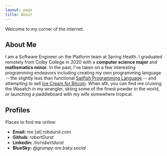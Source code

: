 ```yaml
---
layout: page
title: About
---
```


Welcome to my corner of the internet.

## About Me

I am a Software Engineer on the Platform team at Spring Health. I graduated remotely from Colby College in 2020 with a **computer science major** and **mathematics minor**. In the past, I've taken on a few interesting programming endeavors including creating my own programming language -- the slightly less than functional [Sailfish Programming Language](https://github.com/sailfish-lang/sailfishc) -- and attempting to sell [Ice Cream for Bitcoin](https://www.coindesk.com/bitcoin-lightning-risky-maybe-ice-cream-will-tempt). When afk, you can find me cruising the Wasatch in my wrangler, skiing some of the finest powder in the world, or launching a paddleboard with my wife somewhere tropical.

## Profiles

Places to find me online:

* **Email:** me [at] robdurst.com <br>
* **Github:** *robertDurst* <br>
* **Linkedin:** */in/robertdurst*
* **BlueSky:** *@grumpy-sre.bsky.social*